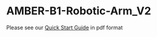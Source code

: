 # AMBER-B1-Robotic-Arm_V2
Please see our [Quick Start Guide](https://github.com/MrAsana/AMBER_B1_Robotic_Arm_V2/blob/main/Robotic%20Arm%20Hardware%20Quickstart%20%26%20Robot%20Studio%20Manual%20V0.0.11.pdf) in pdf format


